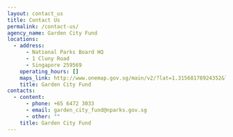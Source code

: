 ```yaml
---
layout: contact_us
title: Contact Us
permalink: /contact-us/
agency_name: Garden City Fund
locations:
  - address:
      - National Parks Board HQ
      - 1 Cluny Road
      - Singapore 259569
    operating_hours: []
    maps_link: http://www.onemap.gov.sg/main/v2/?lat=1.31568178924352&lng=103.816125338434
    title: Garden City Fund
contacts:
  - content:
      - phone: +65 6472 3033
      - email: garden_city_fund@nparks.gov.sg
      - other: ""
    title: Garden City Fund
---
```

